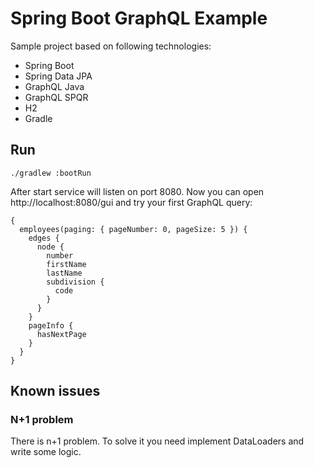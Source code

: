 # Spring Boot GraphQL Example

Sample project based on following technologies:
- Spring Boot
- Spring Data JPA
- GraphQL Java
- GraphQL SPQR
- H2
- Gradle

## Run

```shell
./gradlew :bootRun
```

After start service will listen on port 8080. Now you can open http://localhost:8080/gui and try your first GraphQL
query:

```
{
  employees(paging: { pageNumber: 0, pageSize: 5 }) {
    edges {
      node {
        number
        firstName
        lastName
        subdivision {
          code
        }
      }
    }
    pageInfo {
      hasNextPage
    }
  }
}
```

## Known issues

### N+1 problem

There is n+1 problem. To solve it you need implement DataLoaders and write some logic.
